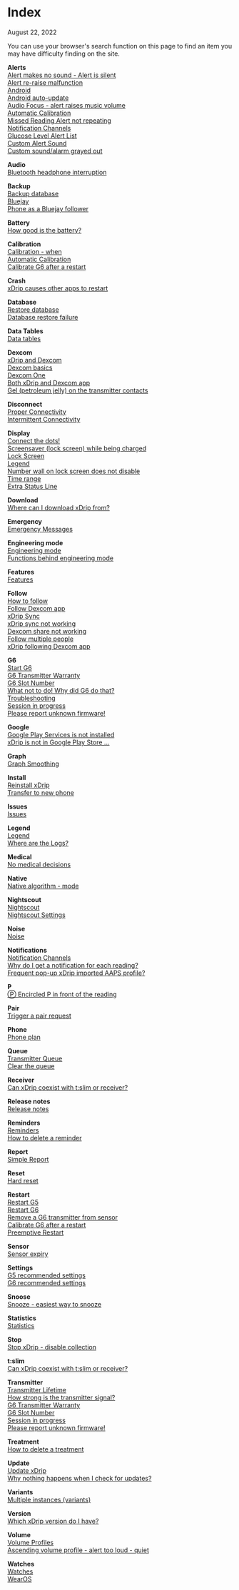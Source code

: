 # Index  
August 22, 2022  

You can use your browser's search function on this page to find an item you may have difficulty finding on the site.  
  
**Alerts**  
[Alert makes no sound - Alert is silent](./docs/Silent-alert.md)  
[Alert re-raise malfunction](./docs/Alert-re‐raise-malfunction.md)  
[Android](./docs/Android.md)  
[Android auto-update](./docs/Android-auto-update.md)  
[Audio Focus - alert raises music volume](./docs/AudioFocus.md)  
[Automatic Calibration](./docs/AutoCal.md)  
[Missed Reading Alert not repeating](./docs/MissedSignalAlert.md)  
[Notification Channels](./docs/Notification-channels.md)  
[Glucose Level Alert List](./docs/Glucose-level-alerts.md)  
[Custom Alert Sound](./docs/Custom-Alert-Sound.md)  
[Custom sound/alarm grayed out](./docs/Custom-sound-grayed-out.md)  
  
**Audio**  
[Bluetooth headphone interruption](./docs/Bluetooth-headphone-interruption.md)  
  
**Backup**  
[Backup database](./docs/Backup-Database.md)  
[Bluejay](./docs/Bluejay_page.md)  
[Phone as a Bluejay follower](./docs/Follow_Bluejay.md)  
  
**Battery**  
[How good is the battery?](./docs/Battery-condition.md)  
  
**Calibration**  
[Calibration - when](./docs/Calibration)  
[Automatic Calibration](./docs/AutoCal.md)  
[Calibrate G6 after a restart](./docs/Calibrate-after-G6Restart.md)  
  
**Crash**  
[xDrip causes other apps to restart](./docs/RestartingApps.md)  
  
**Database**  
[Restore database](./docs/Restore-Database.md)  
[Database restore failure](./docs/Database-restore-failure.md)  
  
**Data Tables**  
[Data tables](./docs/Datatables.md)  
  
**Dexcom**  
[xDrip and Dexcom](./docs/Dexcom_page.md)  
[Dexcom basics](./docs/Dexcom-Basics.md)  
[Dexcom One](./docs/Dexcom-One.md)  
[Both xDrip and Dexcom app](./docs/xDrip-and-Dexcom-app.md)  
[Gel (petroleum jelly) on the transmitter contacts](./docs/Dielectric-Grease-in-Dexcom-G6-Sensor.md)  
  
**Disconnect**  
[Proper Connectivity](./docs/Proper-connectivity.md)  
[Intermittent Connectivity](./docs/Intermittent.md)  
  
**Display**  
[Connect the dots!](./docs/Connect-the-dots.md)  
[Screensaver (lock screen) while being charged](./docs/Screensaver.md)  
[Lock Screen](./docs/Lock-screen.md)  
[Legend](./docs/Legend.md)  
[Number wall on lock screen does not disable](./docs/NumberWallDisable.md)  
[Time range](./docs/TimeButtons.md)  
[Extra Status Line](./docs/Extra-status-line.md)  
  
**Download**  
[Where can I download xDrip from?](./docs/Download-xDrip.md)    
  
**Emergency**  
[Emergency Messages](./docs/Emergency.md)  
  
**Engineering mode**    
[Engineering mode](./docs/Engineering-Mode.md)  
[Functions behind engineering mode](./docs/BehindEngineeringMode.md)  
  
**Features**  
[Features](./docs/Features_page.md)  
  
**Follow**  
[How to follow](./docs/How-to-follow.md)  
[Follow Dexcom app](./docs/DexcomAppxDrip.md)  
[xDrip Sync](./docs/xDripSync.md)  
[xDrip sync not working](./docs/xDrip-Sync-not-working.md)  
[Dexcom share not working](./docs/Dexcom-share-delta-format-change.md)  
[Follow multiple people](./docs/Variants.md)  
[xDrip following Dexcom app](./docs/DexcomAppxDrip.md)  
  
**G6**  
[Start G6](./docs/Starting-G6.md)  
[G6 Transmitter Warranty](./docs/G6_Warranty.md)  
[G6 Slot Number](./docs/G6_slot.md)  
[What not to do! Why did G6 do that?](./docs/What-not-to-do.md)  
[Troubleshooting](./docs/Connectivity-troubleshoot.md)  
[Session in progress](./docs/Session-in-progress.md)  
[Please report unknown firmware!](./docs/Report-firmware.md)  
  
**Google**  
[Google Play Services is not installed](./docs/GooglePlayServices_NotInstalled.md)  
[xDrip is not in Google Play Store ...](./docs/App-store.md)  

**Graph**  
[Graph Smoothing](./docs/Display/GraphSmoothing.md)  
  
**Install**  
[Reinstall xDrip](./docs/Reinstall.md)  
[Transfer to new phone](./docs/New-Phone.md)  
  
**Issues**  
[Issues](./docs/Issues.md)  
  
**Legend**  
[Legend](./docs/Legend.md)  
[Where are the Logs?](./docs/Logs.md)  
  
**Medical**  
[No medical decisions](./docs/Medical.md)  
  
**Native**  
[Native algorithm - mode](./docs/Native-Algorithm.md)  
  
**Nightscout**  
[Nightscout](./docs/Nightscout.md)  
[Nightscout Settings](./docs/Nightscout-Settings.md)  
  
**Noise**  
[Noise](./docs/Noise.md)  
  
**Notifications**  
[Notification Channels](./docs/Notification-channels.md)  
[Why do I get a notification for each reading?](./docs/Frequent_notifications.md)  
[Frequent pop-up xDrip imported AAPS profile?](./docs/AAPS_ProfileImportNotification.md)  
  
**P**  
[&#x24c5; Encircled P in front of the reading](./docs/P_in_Circle.md)  
  
**Pair**  
[Trigger a pair request](./docs/MissedPairRequest.md)  
  
**Phone**  
[Phone plan](./docs/Smartphone-Requirements.md)  
  
**Queue**  
[Transmitter Queue](./docs/Transmitter-Queue.md)  
[Clear the queue](./docs/Clear-queue.md)  
  
**Receiver**  
[Can xDrip coexist with t:slim or receiver?](./docs/Receiver-or-t:slim-and-xDrip.md)  
  
**Release notes**  
[Release notes](./docs/ReleaseNotes.md)  
  
**Reminders**  
[Reminders](./docs/Reminders.md)  
[How to delete a reminder](./docs/Delete-Reminder.md)  
  
**Report**  
[Simple Report](./docs/Report.md)  
  
**Reset**  
[Hard reset](./docs/Hard-Reset.md)  
  
**Restart**  
[Restart G5](./docs/Restart-G5-sensor.md)  
[Restart G6](./docs/Restart-G6-sensor.md)  
[Remove a G6 transmitter from sensor](./docs/Remove-transmitter.md)  
[Calibrate G6 after a restart](./docs/Calibrate-after-G6Restart.md)  
[Preemptive Restart](./docs/Preemptive-Restart.md)  
  
**Sensor**  
[Sensor expiry](./docs/Sensor-Expiry.md)  
  
**Settings**  
[G5 recommended settings](./docs/G5-Recommended-Settings.md)  
[G6 recommended settings](./docs/G6-Recommended-Settings.md)  
  
**Snoose**  
[Snooze - easiest way to snooze](./docs/Snooze.md)  
  
**Statistics**  
[Statistics](./docs/Statistics.md)  
  
**Stop**  
[Stop xDrip - disable collection](./docs/Stop-xDrip.md)  
  
**t:slim**  
[Can xDrip coexist with t:slim or receiver?](./docs/Receiver-or-t:slim-and-xDrip.md)  
  
**Transmitter**  
[Transmitter Lifetime](./docs/Transmitter-lifetime.md)  
[How strong is the transmitter signal?](./docs/Bluetooth-Scanner.md)  
[G6 Transmitter Warranty](./docs/G6_Warranty.md)  
[G6 Slot Number](./docs/G6_slot.md)  
[Session in progress](./docs/Session-in-progress.md)  
[Please report unknown firmware!](./docs/Report-firmware.md)  
  
**Treatment**  
[How to delete a treatment](./docs/Delete_Treatment.md)  
  
**Update**  
[Update xDrip](./docs/Updates.md)  
[Why nothing happens when I check for updates?](./docs/NoUpdate.md)  
  
**Variants**  
[Multiple instances (variants)](./docs/Variants.md)  
  
**Version**  
[Which xDrip version do I have?](./docs/xDrip-Version.md)  
  
**Volume**  
[Volume Profiles](./docs/Volume-profiles.md)  
[Ascending volume profile - alert too loud - quiet](./docs/Ascending-volume-profile.md)  
  
**Watches**  
[Watches](./docs/Watches.md)  
[WearOS](./docs/WearOS-Instructions.md)  
  
